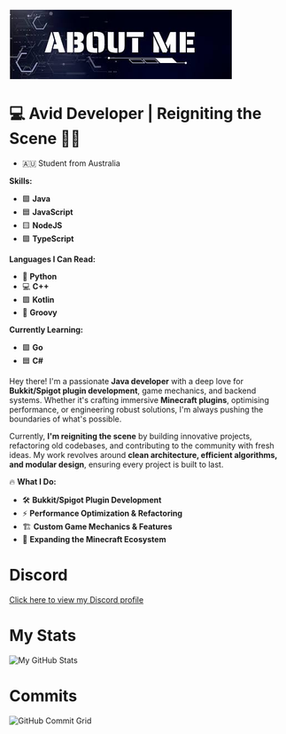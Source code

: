 ![Alt text](https://raw.githubusercontent.com/Ploughed/Ploughed/main/Untitled.jpg)
# 💻 **Avid Developer | Reigniting the Scene** 🚀✨

- 🇦🇺 Student from Australia

**Skills:**

- 🟩 **Java**
- 🟦 **JavaScript**
- 🟨 **NodeJS**
- 🟪 **TypeScript**

**Languages I Can Read:**

- 🐍 **Python**
- 💻 **C++**
- 🟪 **Kotlin**
- 🎵 **Groovy**

**Currently Learning:**

- 🟩 **Go**
- 🟦 **C#**

Hey there! I'm a passionate **Java developer** with a deep love for **Bukkit/Spigot plugin development**, game mechanics, and backend systems. Whether it's crafting immersive **Minecraft plugins**, optimising performance, or engineering robust solutions, I'm always pushing the boundaries of what's possible.

Currently, **I'm reigniting the scene** by building innovative projects, refactoring old codebases, and contributing to the community with fresh ideas. My work revolves around **clean architecture, efficient algorithms, and modular design**, ensuring every project is built to last.

🔥 **What I Do:**

- 🛠 **Bukkit/Spigot Plugin Development**  
- ⚡ **Performance Optimization & Refactoring**  
- 🏗 **Custom Game Mechanics & Features**  
- 🚀 **Expanding the Minecraft Ecosystem**
# **Discord**
[Click here to view my Discord profile](https://discord.com/users/1276793937482481666)

# **My Stats**
![My GitHub Stats](https://github-readme-stats.vercel.app/api?username=Ploughed&show_icons=true&hide_title=true)

# **Commits**
![GitHub Commit Grid](https://raw.githubusercontent.com/Ploughed/Ploughed/output/github-contribution-grid-snake-dark.svg#gh-dark-mode-only)

